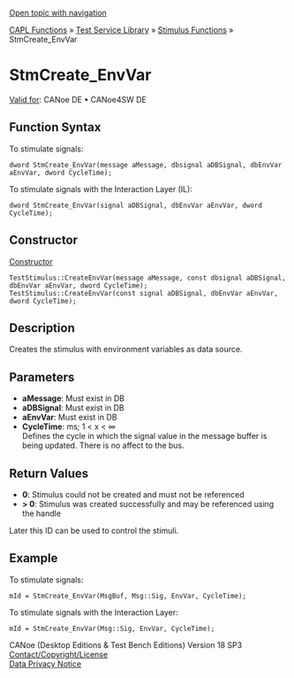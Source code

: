 [Open topic with navigation](../../../../../CANoeDEFamily.htm#Topics/CAPLFunctions/Test/Functions/CAPLfunctionStmCreateEnvVar.md)

[CAPL Functions](../../CAPLfunctions.md) » [Test Service Library](../CAPLfunctionsTSLOverview.md) » [Stimulus Functions](../CAPLfunctionsTSLStimulusOverview.md) » StmCreate_EnvVar

# StmCreate_EnvVar

[Valid for](../../../Shared/FeatureAvailability.md): CANoe DE • CANoe4SW DE

## Function Syntax

To stimulate signals:

```
dword StmCreate_EnvVar(message aMessage, dbsignal aDBSignal, dbEnvVar aEnvVar, dword CycleTime);
```

To stimulate signals with the Interaction Layer (IL):

```
dword StmCreate_EnvVar(signal aDBSignal, dbEnvVar aEnvVar, dword CycleTime);
```

## Constructor

[Constructor](../../../Shared/CAPL/General/ClassesAndObjects.md)

```
TestStimulus::CreateEnvVar(message aMessage, const dbsignal aDBSignal, dbEnvVar aEnvVar, dword CycleTime);
TestStimulus::CreateEnvVar(const signal aDBSignal, dbEnvVar aEnvVar, dword CycleTime);
```

## Description

Creates the stimulus with environment variables as data source.

## Parameters

- **aMessage**: Must exist in DB
- **aDBSignal**: Must exist in DB
- **aEnvVar**: Must exist in DB
- **CycleTime**: ms; 1 < x < ∞  
  Defines the cycle in which the signal value in the message buffer is being updated. There is no affect to the bus.

## Return Values

- **0**: Stimulus could not be created and must not be referenced
- **> 0**: Stimulus was created successfully and may be referenced using the handle

Later this ID can be used to control the stimuli.

## Example

To stimulate signals:

```
mId = StmCreate_EnvVar(MsgBuf, Msg::Sig, EnvVar, CycleTime);
```

To stimulate signals with the Interaction Layer:

```
mId = StmCreate_EnvVar(Msg::Sig, EnvVar, CycleTime);
```

CANoe (Desktop Editions & Test Bench Editions) Version 18 SP3  
[Contact/Copyright/License](../../../Shared/ContactCopyrightLicense.md)  
[Data Privacy Notice](https://www.vector.com/int/en/company/get-info/privacy-policy/)
